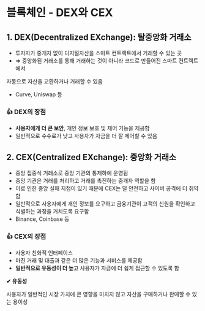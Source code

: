 # 블록체인 - DEX와 CEX

## 1. DEX(Decentralized EXchange): 탈중앙화 거래소

- 투자자가 중개자 없이 디지털자산을 스마트 컨트랙트에서 거래할 수 있는 곳
- ⇒ 중앙화된 거래소를 통해 거래하는 것이 아니라 코드로 만들어진 스마트 컨트랙트에서

자동으로 자산을 교환하거나 거래할 수 있음

- Curve, Uniswap 등

### 👍 DEX의 장점

- **사용자에게 더 큰 보안**, 개인 정보 보호 및 제어 기능을 제공함
- 일반적으로 수수료가 낮고 사용자가 자금을 더 잘 제어할 수 있음

## 2. CEX(Centralized EXchange): 중앙화 거래소

- 중앙 집중식 거래소로 중앙 기관의 통제하에 운영됨
- 중앙 기관은 거래를 처리하고 거래를 촉진하는 중개자 역할을 함
- 이로 인한 중앙 실패 지점이 있기 때문에 CEX는 덜 안전하고 사이버 공격에 더 취약함
- 일반적으로 사용자에게 개인 정보를 요구하고 금융기관이 고객의 신원을 확인하고 식별하는 과정을 거치도록 요구함
- Binance, Coinbase 등

### 👍 CEX의 장점

- 사용자 친화적 인터페이스
- 마진 거래 및 대출과 같은 더 많은 기능과 서비스를 제공함
- **일반적으로 유동성이 더 높**고 사용자가 자금에 더 쉽게 접근할 수 있도록 함

**✔ 유동성**

사용자가 일반적인 시장 가치에 큰 영향을 미치지 않고 자산을 구매하거나 판매할 수 있는 용이성